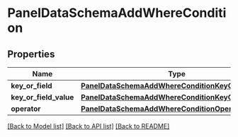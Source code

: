 # PanelDataSchemaAddWhereCondition

## Properties
Name | Type | Description | Notes
------------ | ------------- | ------------- | -------------
**key_or_field** | [**PanelDataSchemaAddWhereConditionKeyOrField**](PanelDataSchemaAddWhereConditionKeyOrField.md) |  | [optional] 
**key_or_field_value** | [**PanelDataSchemaAddWhereConditionKeyOrFieldValue**](PanelDataSchemaAddWhereConditionKeyOrFieldValue.md) |  | [optional] 
**operator** | [**PanelDataSchemaAddWhereConditionOperator**](PanelDataSchemaAddWhereConditionOperator.md) |  | [optional] 

[[Back to Model list]](../README.md#documentation-for-models) [[Back to API list]](../README.md#documentation-for-api-endpoints) [[Back to README]](../README.md)


